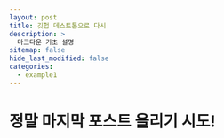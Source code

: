 ```yaml
---
layout: post
title: 깃헙 데스트톱으로 다시
description: >
  마크다운 기초 설명
sitemap: false
hide_last_modified: false
categories:
  - example1
---
```


# 정말 마지막 포스트 올리기 시도!
